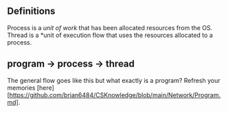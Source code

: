 ## Definitions
Process is a *unit of work* that has been allocated resources from the OS.
Thread is a *unit of execution flow that uses the resources allocated to a process.

## program -> process -> thread
The general flow goes like this but what exactly is a program? Refresh your memories 
[here][https://github.com/brian6484/CSKnowledge/blob/main/Network/Program.md]. 



